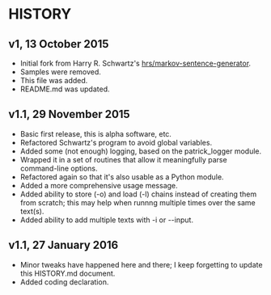 HISTORY
=======

v1, 13 October 2015
--------------------
* Initial fork from Harry R. Schwartz's [hrs/markov-sentence-generator](https://github.com/hrs/markov-sentence-generator).
* Samples were removed.
* This file was added.
* README.md was updated.

v1.1, 29 November 2015
----------------------
* Basic first release, this is alpha software, etc.
* Refactored Schwartz's program to avoid global variables.
* Added some (not enough) logging, based on the patrick_logger module.
* Wrapped it in a set of routines that allow it meaningfully parse command-line options.
* Refactored again so that it's also usable as a Python module.
* Added a more comprehensive usage message.
* Added ability to store (-o) and load (-l) chains instead of creating them from scratch; this may help when runnng multiple times over the same text(s).
* Added ability to add multiple texts with -i or --input.

v1.1, 27 January 2016
---------------------
* Minor tweaks have happened here and there; I keep forgetting to update this HISTORY.md document.
* Added coding declaration.